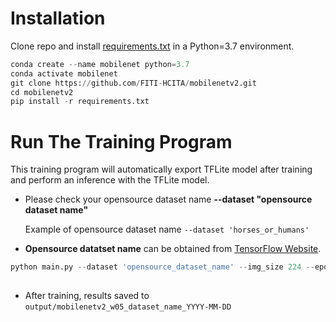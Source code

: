 # Installation

Clone repo and install [requirements.txt](requirements.txt) in a Python=3.7 environment.

```python
conda create --name mobilenet python=3.7
conda activate mobilenet
git clone https://github.com/FITI-HCITA/mobilenetv2.git
cd mobilenetv2
pip install -r requirements.txt
```

# Run The Training Program

This training program will automatically export TFLite model after training and perform an inference with the TFLite model.

- Please check your opensource dataset name **--dataset "opensource dataset name"**

    Example of opensource dataset name
    ``--dataset 'horses_or_humans'``

- **Opensource datatset name** can be obtained from [TensorFlow Website](https://www.tensorflow.org/datasets/catalog/overview#all_datasets).

```python
python main.py --dataset 'opensource_dataset_name' --img_size 224 --epochs 500 --batch_size 32
                         
```

- After training, results saved to ``output/mobilenetv2_w05_dataset_name_YYYY-MM-DD``
